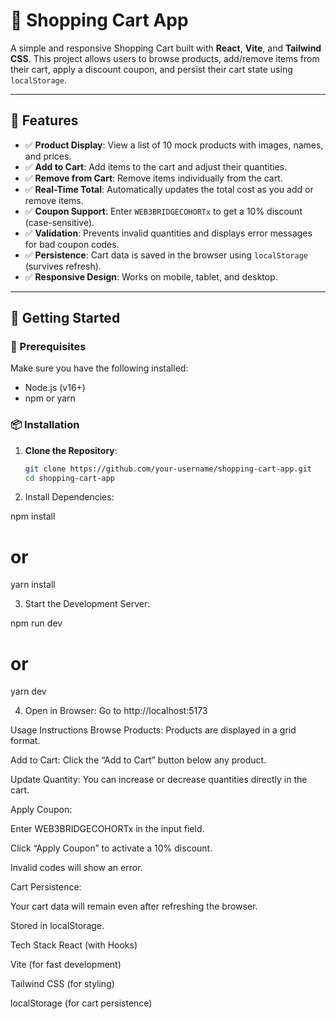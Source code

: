 # 🛒 Shopping Cart App

A simple and responsive Shopping Cart built with **React**, **Vite**, and **Tailwind CSS**. This project allows users to browse products, add/remove items from their cart, apply a discount coupon, and persist their cart state using `localStorage`.

---

## 🎯 Features

- ✅ **Product Display**: View a list of 10 mock products with images, names, and prices.
- ✅ **Add to Cart**: Add items to the cart and adjust their quantities.
- ✅ **Remove from Cart**: Remove items individually from the cart.
- ✅ **Real-Time Total**: Automatically updates the total cost as you add or remove items.
- ✅ **Coupon Support**: Enter `WEB3BRIDGECOHORTx` to get a 10% discount (case-sensitive).
- ✅ **Validation**: Prevents invalid quantities and displays error messages for bad coupon codes.
- ✅ **Persistence**: Cart data is saved in the browser using `localStorage` (survives refresh).
- ✅ **Responsive Design**: Works on mobile, tablet, and desktop.

---

## 🚀 Getting Started

### 🔧 Prerequisites

Make sure you have the following installed:

- Node.js (v16+)
- npm or yarn

### 📦 Installation

1. **Clone the Repository**:
   ```bash
   git clone https://github.com/your-username/shopping-cart-app.git
   cd shopping-cart-app

2. Install Dependencies:

npm install
# or
yarn install


3. Start the Development Server:

npm run dev
# or
yarn dev


4. Open in Browser:
Go to http://localhost:5173

Usage Instructions
Browse Products: Products are displayed in a grid format.

Add to Cart: Click the “Add to Cart” button below any product.

Update Quantity: You can increase or decrease quantities directly in the cart.

Apply Coupon:

Enter WEB3BRIDGECOHORTx in the input field.

Click “Apply Coupon” to activate a 10% discount.

Invalid codes will show an error.

Cart Persistence:

Your cart data will remain even after refreshing the browser.

Stored in localStorage.



Tech Stack
React (with Hooks)

Vite (for fast development)

Tailwind CSS (for styling)

localStorage (for cart persistence)
